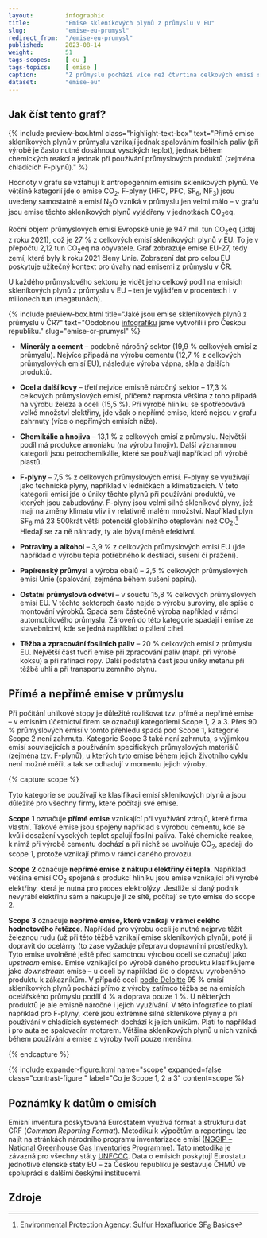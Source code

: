 ```yaml
---
layout:         infographic
title:          "Emise skleníkových plynů z průmyslu v EU"
slug:           "emise-eu-prumysl"
redirect_from:  "/emise-eu-prumysl"
published:      2023-08-14
weight:         51
tags-scopes:    [ eu ]
tags-topics:    [ emise ]
caption:        "Z průmyslu pochází více než čtvrtina celkových emisí skleníkových plynů v Evropské unii. Průmysl je tak největším producentem těchto emisí před dopravou a výrobou elektřiny a tepla."
dataset:        "emise-eu"
---
```


## Jak číst tento graf?

{% include preview-box.html
    class="highlight-text-box"
    text="Přímé emise skleníkových plynů v průmyslu vznikají jednak spalováním fosilních paliv (při výrobě je často nutné dosáhnout vysokých teplot), jednak během chemických reakcí a jednak při používání průmyslových produktů (zejména chladících F-plynů)."
%}

Hodnoty v grafu se vztahují k <glossary id="antropogennisklenikoveplyny">antropogenním emisím</glossary> skleníkových plynů. Ve většině kategorií jde o emise CO<sub>2</sub>. F-plyny (HFC, PFC, SF<sub>6</sub>, NF<sub>3</sub>) jsou uvedeny samostatně a emisí N<sub>2</sub>O vzniká v průmyslu jen velmi málo – v grafu jsou emise těchto skleníkových plynů vyjádřeny v jednotkách <glossary id="co2eq">CO<sub>2</sub>eq</glossary>.

Roční objem průmyslových emisí Evropské unie je 947 mil. tun CO<sub>2</sub>eq (údaj z roku 2021), což je 27 % z celkových emisí skleníkových plynů v EU. To je v přepočtu 2,12 tun CO<sub>2</sub>eq na obyvatele. Graf zobrazuje emise EU-27, tedy zemí, které byly k roku 2021 členy Unie. Zobrazení dat pro celou EU poskytuje užitečný kontext pro úvahy nad emisemi z průmyslu v ČR.

U každého průmyslového sektoru je vidět jeho celkový podíl na emisích skleníkových plynů z průmyslu v EU – ten je vyjádřen v procentech i v milionech tun (megatunách).

{% include preview-box.html
    title="Jaké jsou emise skleníkových plynů z průmyslu v ČR?"
    text="Obdobnou [infografiku](/infografiky/emise-eu-prumysl) jsme vytvořili i pro Českou republiku."
    slug="emise-cr-prumysl"
%}

* **Minerály a cement** – podobně náročný sektor (19,9 % celkových emisí z průmyslu). Nejvíce připadá na výrobu cementu (12,7 % z celkových průmyslových emisí EU), následuje výroba vápna, skla a dalších produktů.

* **Ocel a další kovy** – třetí nejvíce emisně náročný sektor – 17,3 % celkových průmyslových emisí, přičemž naprostá většina z toho připadá na výrobu železa a oceli (15,5 %). Při výrobě hliníku se spotřebovává velké množství elektřiny, jde však o nepřímé emise, které nejsou v grafu zahrnuty (více o nepřímých emisích níže).

* **Chemikálie a hnojiva** – 13,1 % z celkových emisí z průmyslu. Největší podíl má produkce amoniaku (na výrobu hnojiv). Další významnou kategorií jsou petrochemikálie, které se používají například při výrobě plastů.

* **F-plyny** – 7,5 % z celkových průmyslových emisí. F-plyny se využívají jako technické plyny, například v ledničkách a klimatizacích. V této kategorii emisí jde o úniky těchto plynů při používání produktů, ve kterých jsou zabudovány. F-plyny jsou velmi silné skleníkové plyny, jež mají na změny klimatu vliv i v relativně malém množství. Například plyn SF<sub>6</sub> má 23 500krát větší potenciál globálního oteplování než CO<sub>2</sub>.[^gwp] Hledají se za ně náhrady, ty ale bývají méně efektivní.

* **Potraviny a alkohol** – 3,9 % z celkových průmyslových emisí EU (jde například o výrobu tepla potřebného k destilaci, sušení či pražení).

* **Papírenský průmysl** a výroba obalů – 2,5 % celkových průmyslových emisí Unie (spalování, zejména během sušení papíru).

* **Ostatní průmyslová odvětví** – v součtu 15,8 % celkových průmyslových emisí EU. V těchto sektorech často nejde o výrobu suroviny, ale spíše o montování výrobků. Spadá sem částečně výroba například v rámci automobilového průmyslu. Zároveň do této kategorie spadají i emise ze stavebnictví, kde se jedná například o pálení cihel.

* **Těžba a zpracování fosilních paliv** – 20 % celkových emisí z průmyslu EU. Největší část tvoří emise při zpracování paliv (např. při výrobě koksu) a při rafinaci ropy. Další podstatná část jsou úniky metanu při těžbě uhlí a při transportu zemního plynu.


## Přímé a nepřímé emise v průmyslu

Při počítání uhlíkové stopy je důležité rozlišovat tzv. přímé a nepřímé emise – v emisním účetnictví firem se označují kategoriemi Scope 1, 2 a 3. Přes 90 % průmyslových emisí v tomto přehledu spadá pod Scope 1, kategorie Scope 2 není zahrnuta. Kategorie Scope 3 také není zahrnuta, s výjimkou emisí souvisejících s používáním specifických průmyslových materiálů (zejména tzv. F-plynů), u kterých tyto emise během jejich životního cyklu není možné měřit a tak se odhadují v momentu jejich výroby.

{% capture scope %}

Tyto kategorie se používají ke klasifikaci emisí skleníkových plynů a jsou důležité pro všechny firmy, které počítají své emise.

**Scope 1** označuje **přímé emise** vznikající při využívání zdrojů, které firma vlastní. Takové emise jsou spojeny například s výrobou cementu, kde se kvůli dosažení vysokých teplot spalují fosilní paliva. Také chemické reakce, k nimž při výrobě cementu dochází a při nichž se uvolňuje CO<sub>2</sub>, spadají do scope 1, protože vznikají přímo v rámci daného provozu.

**Scope 2** označuje **nepřímé emise z nákupu elektřiny či tepla**. Například většina emisí CO<sub>2</sub> spojená s produkcí hliníku jsou emise vznikající při výrobě elektřiny, která je nutná pro proces elektrolýzy. Jestliže si daný podnik nevyrábí elektřinu sám a nakupuje ji ze sítě, počítají se tyto emise do scope 2.

**Scope 3** označuje **nepřímé emise, které vznikají v rámci celého hodnotového řetězce**. Například pro výrobu oceli je nutné nejprve těžit železnou rudu (už při této těžbě vznikají emise skleníkových plynů), poté ji dopravit do ocelárny (to zase vyžaduje přepravu dopravními prostředky). Tyto emise uvolněné ještě před samotnou výrobou oceli se označují jako *upstream* emise. Emise vznikající po výrobě daného produktu klasifikujeme jako *downstream* emise – u oceli by například šlo o dopravu vyrobeného produktu k zákazníkům. V případě oceli [podle Deloitte](https://www2.deloitte.com/nl/nl/pages/sustainability/articles/decarbonizing-the-steel-value-chain.html) 95 % emisí skleníkových plynů pochází přímo z výroby zatímco těžba se na emisích ocelářského průmyslu podílí 4 % a doprava pouze 1 %. U některých produktů je ale emisně náročné i jejich využívání. V této infografice to platí například pro F-plyny, které jsou extrémně silné skleníkové plyny a při používání v chladících systémech dochází k jejich únikům. Platí to například i pro auta se spalovacím motorem. Většina skleníkových plynů u nich vzniká během používání a emise z výroby tvoří pouze menšinu.

{% endcapture %}

{% include expander-figure.html
    name="scope"
    expanded=false
    class="contrast-figure "
    label="Co je Scope 1, 2 a 3"
    content=scope
%}

## Poznámky k datům o emisích

Emisní inventura poskytovaná Eurostatem využívá formát a strukturu dat CRF (_Common Reporting Format_). Metodiku k výpočtům a reportingu lze najít na stránkách národního programu inventarizace emisí ([NGGIP – National Greenhouse Gas Inventories Programme](https://www.ipcc-nggip.iges.or.jp/)). Tato metodika je závazná pro všechny státy [UNFCCC](https://cs.wikipedia.org/wiki/R%C3%A1mcov%C3%A1_%C3%BAmluva_OSN_o_zm%C4%9Bn%C4%9B_klimatu). Data o emisích poskytují Eurostatu jednotlivé členské státy EU – za Českou republiku je sestavuje ČHMÚ ve spolupráci s dalšími českými institucemi.

## Zdroje

[^gwp]: [Environmental Protection Agency: Sulfur Hexafluoride SF<sub>6</sub> Basics](https://www.epa.gov/eps-partnership/sulfur-hexafluoride-sf6-basics)
